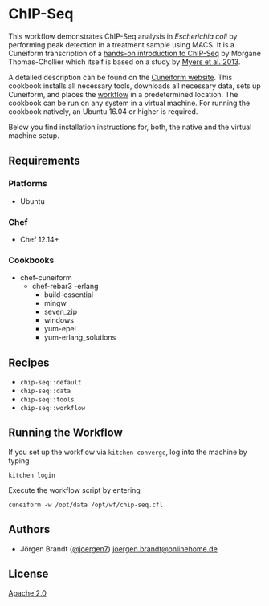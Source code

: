# ChIP-Seq

This workflow demonstrates ChIP-Seq analysis in *Escherichia coli* by performing peak detection in a treatment sample using MACS. It is a Cuneiform transcription of a [hands-on introduction to ChIP-Seq](http://www.biologie.ens.fr/~mthomas/other/chip-seq-training/) by Morgane Thomas-Chollier which itself is based on a study by [Myers et al. 2013](http://journals.plos.org/plosgenetics/article?id=10.1371/journal.pgen.1003565).

A detailed description can be found on the [Cuneiform website](http://cuneiform-lang.org/examples/2016/04/29/chip-seq/). This cookbook installs all necessary tools, downloads all necessary data, sets up Cuneiform, and places the [workflow](https://github.com/joergen7/chip-seq/blob/master/templates/default/chip-seq.cf.erb) in a predetermined location. The cookbook can be run on any system in a virtual machine. For running the cookbook natively, an Ubuntu 16.04 or higher is required.

Below you find installation instructions for, both, the native and the virtual machine setup.


## Requirements

### Platforms

- Ubuntu

### Chef

- Chef 12.14+

### Cookbooks

- chef-cuneiform
  - chef-rebar3
    -erlang
      - build-essential
      - mingw
      - seven_zip
      - windows
      - yum-epel
      - yum-erlang_solutions

## Recipes

- `chip-seq::default`
- `chip-seq::data`
- `chip-seq::tools`
- `chip-seq::workflow`

## Running the Workflow

If you set up the workflow via `kitchen converge`, log into the machine by typing

    kitchen login
    
Execute the workflow script by entering

    cuneiform -w /opt/data /opt/wf/chip-seq.cfl

## Authors

- Jörgen Brandt ([@joergen7](https://github.com/joergen7/)) [joergen.brandt@onlinehome.de](mailto:joergen.brandt@onlinehome.de)

## License

[Apache 2.0](https://www.apache.org/licenses/LICENSE-2.0.html)
